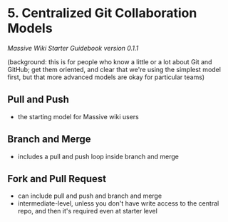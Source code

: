 # 5. Centralized Git Collaboration Models
*Massive Wiki Starter Guidebook version 0.1.1*

(background: this is for people who know a little or a lot about Git and GitHub; get them oriented, and clear that we're using the simplest model first, but that more advanced models are okay for particular teams)

## Pull and Push
- the starting model for Massive wiki users

## Branch and Merge
- includes a pull and push loop inside branch and merge

## Fork and Pull Request
- can include pull and push and branch and merge
- intermediate-level, unless you don't have write access to the central repo, and then it's required even at starter level